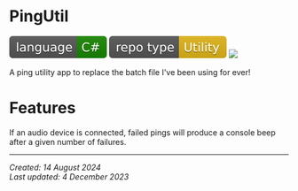 # PingUtil

<a href="https://docs.microsoft.com/en-us/dotnet/csharp/"><img src="https://raw.githubusercontent.com/Wycott/RepositoryResources/main/Graphics/language-csharp.svg" title="Language C#" alt="Language C#"></a>
<a href="https://github.com/Wycott/RepositoryResources/blob/main/REPOTYPE.md"><img src="https://raw.githubusercontent.com/Wycott/RepositoryResources/main/Graphics/repo%20type-Utility-yellow.svg" title="Utility" alt="Utility"></a>
<img src="https://img.shields.io/badge/.NET_Core-8-red">

A ping utility app to replace the batch file I've been using for ever!

# Features

If an audio device is connected, failed pings will produce a console beep after a given number of failures.

---

*Created: 14 August 2024*  
*Last updated: 4 December 2023*
